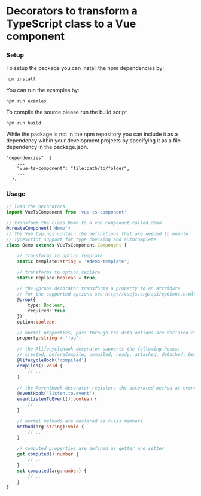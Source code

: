 # Decorators to transform a TypeScript class to a Vue component


### Setup 
To setup the package you can install the npm dependencies by:

    npm install

You can run the examples by:

	npm run examles

To compile the source please run the build script

	npm run build

While the package is not in the npm repository you can include it as a dependency within your development projects by specifying it as a file dependency in the package.json.

```
"dependencies": {
    ...
    "vue-ts-component": "file:path/to/folder",
    ...
  },
```

### Usage

```typescript
// load the decorators
import VueTsComponent from 'vue-ts-component'

// transform the class Demo to a vue component called demo
@createComponent('demo')
// The Vue typings contain the definitions that are needed to enable
// TypeScript support for type checking and autocomplete
class Demo extends VueTsComponent.Component {

	// transforms to option.template 
	static template:string = '#demo-template';

	// transforms to option.replace
	static replace:boolean = true;

	// the @props decorator transforms a property to an attribute
	// for the supported options see http://vuejs.org/api/options.html#props
	@prop({
		type: Boolean,
		required: true
	})
	option:boolean;

	// normal properties, pass through the data options are declared as normal properties
	property:string = 'foo';

	// the @lifecycleHook decorator supports the following hooks:
	// created, beforeCompile, compiled, ready, attached, detached, beforeDestroy, destroyed
	@lifecycleHook('compiled')
	compiled():void {
		// ...
	}
	
	// the @eventHook decorator registers the decorated method as event listener 
	@eventHook('listen.to.event')
	eventListenToEvent():boolean {
		// ...
	}

	// normal methods are declared as class members
	method(arg:string):void {
		// ...
	}

	// computed properties are defined as getter and setter
	get computed():number {
		// ...
	}
	set computed(arg:number) {
		// ...
	}
}
```		
